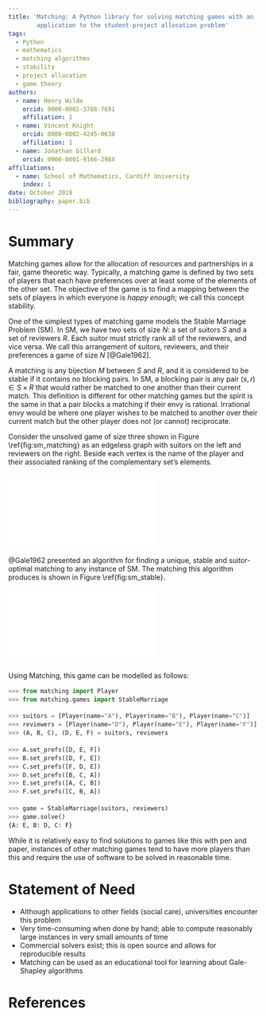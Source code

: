 ```yaml
---
title: 'Matching: A Python library for solving matching games with an
        application to the student-project allocation problem'
tags:
  - Python
  - mathematics
  - matching algorithms
  - stability
  - project allocation
  - game theory
authors:
  - name: Henry Wilde
    orcid: 0000-0002-3788-7691
    affiliation: 1
  - name: Vincent Knight
    orcid: 0000-0002-4245-0638
    affiliation: 1
  - name: Jonathan Gillard
    orcid: 0000-0001-9166-298X
affiliations:
  - name: School of Mathematics, Cardiff University
    index: 1
date: October 2019
bibliography: paper.bib
---
```


# Summary

Matching games allow for the allocation of resources and partnerships in a fair,
game theoretic way. Typically, a matching game is defined by two sets of players
that each have preferences over at least some of the elements of the other set.
The objective of the game is to find a mapping between the sets of players in
which everyone is *happy enough*; we call this concept stability.

One of the simplest types of matching game models the Stable Marriage Problem
(SM). In SM, we have two sets of size $N$: a set of suitors $S$ and a set of
reviewers $R$. Each suitor must strictly rank all of the reviewers, and vice
versa. We call this arrangement of suitors, reviewers, and their preferences a
game of size $N$ [@Gale1962].

A matching is any bijection $M$ between $S$ and $R$, and it is considered to be
stable if it contains no blocking pairs. In SM, a blocking pair is any pair $(s,
r) \in S \times R$ that would rather be matched to one another than their
current match. This definition is different for other matching games but the
spirit is the same in that a pair blocks a matching if their envy is rational.
Irrational envy would be where one player wishes to be matched to another over
their current match but the other player does not (or cannot) reciprocate.

Consider the unsolved game of size three shown in Figure \ref{fig:sm_matching}
as an edgeless graph with suitors on the left and reviewers on the right. Beside
each vertex is the name of the player and their associated ranking of the
complementary set’s elements.

![A game of size three.\label{fig:sm_matching}](sm_matching.pdf)

@Gale1962 presented an algorithm for finding a unique, stable and suitor-optimal
matching to any instance of SM. The matching this algorithm produces is shown in
Figure \ref{fig:sm_stable}.

![A stable, suitor-optimal solution. \label{fig:sm_stable}](sm_stable.pdf)

Using Matching, this game can be modelled as follows:

```python
>>> from matching import Player
>>> from matching.games import StableMarriage

>>> suitors = [Player(name="A"), Player(name="B"), Player(name="C")]
>>> reviewers = [Player(name="D"), Player(name="E"), Player(name="F")]
>>> (A, B, C), (D, E, F) = suitors, reviewers

>>> A.set_prefs([D, E, F])
>>> B.set_prefs([D, F, E])
>>> C.set_prefs([F, D, E])
>>> D.set_prefs([B, C, A])
>>> E.set_prefs([A, C, B])
>>> F.set_prefs([C, B, A])

>>> game = StableMarriage(suitors, reviewers)
>>> game.solve()
{A: E, B: D, C: F}
```

While it is relatively easy to find solutions to games like this with pen and
paper, instances of other matching games tend to have more players than this and
require the use of software to be solved in reasonable time.

# Statement of Need

- Although applications to other fields (social care), universities encounter
  this problem
- Very time-consuming when done by hand; able to compute reasonably large
  instances in very small amounts of time
- Commercial solvers exist; this is open source and allows for reproducible
  results
- Matching can be used as an educational tool for learning about Gale-Shapley
  algorithms


# References
